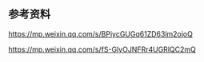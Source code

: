 

## 参考资料
https://mp.weixin.qq.com/s/BPiycGUGq61ZD63lm2ojoQ

https://mp.weixin.qq.com/s/fS-GlvOJNFRr4UGRlQC2mQ